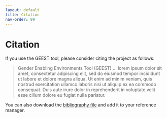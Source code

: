 ```yaml
---
layout: default
title: Citation
nav-order: 99
---
```


# Citation

If you use the GEEST tool, please consider citing the project as follows:

> Gender Enabling Environments Tool (GEEST) ... lorem ipsum dolor sit amet, consectetur adipiscing elit, sed do eiusmod tempor incididunt ut labore et dolore magna aliqua. Ut enim ad minim veniam, quis nostrud exercitation ullamco laboris nisi ut aliquip ex ea commodo consequat. Duis aute irure dolor in reprehenderit in voluptate velit esse cillum dolore eu fugiat nulla pariatur.

You can also download the [bibliography file](../docs/bibliography.bib) and add it to your reference manager.